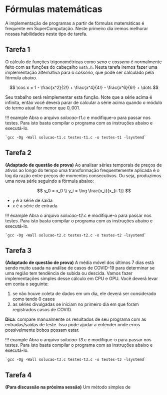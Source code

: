 # Fórmulas matemáticas

A implementação de programas a partir de fórmulas matemáticas é frequente em SuperComputação. Neste primeiro dia iremos melhorar nossas habilidades neste tipo de tarefa. 

## Tarefa 1

O cálculo de funções trigonométricas como *seno* e *cosseno* é normalmente feito com as funções do cabeçalho `math.h`. Nesta tarefa iremos fazer uma implementação alternativa para o *cosseno*, que pode ser calculado pela fórmula abaixo. 

$$
\cos x = 1 - \frac{x^2}{2!} + \frac{x^4}{4!} - \frac{x^6}{6!} + \dots
$$

Seu trabalho será reimplementar esta função. Note que a série acima é infinita, então você deverá parar de calcular a série acima quando o módulo do termo atual for menor que $0,001$.

!!! example
    Abra o arquivo *solucao-t1.c* e modifique-o para passar nos testes. Para isto basta compilar o programa com as instruções abaixo e executá-lo.

    `gcc -Og -Wall solucao-t1.c testes-t1.c -o testes-t1 -lsystemd`


## Tarefa 2

**(Adaptado de questão de prova)** Ao analisar séries temporais de preços de ativos ao longo do tempo uma transformação frequentemente aplicada é o log da razão entre preços de momentos consecutivos. Ou seja, produzimos uma nova série seguindo a fórmula abaixo:

$$
y_0 = x_0 \\
y_i = \log \frac{x_i}{x_{i-1}}
$$

* `y` é a série de saída
* `x` é a série de entrada

!!! example
    Abra o arquivo *solucao-t2.c* e modifique-o para passar nos testes. Para isto basta compilar o programa com as instruções abaixo e executá-lo.

    `gcc -Og -Wall solucao-t2.c testes-t2.c -o testes-t2 -lsystemd`

## Tarefa 3
**(Adaptado de questão de prova)** A média móvel dos últimos 7 dias está sendo muito usada na análise de casos de COVID-19 para determinar se uma região tem tendência de subida ou descida. Vamos fazer implementações simples desse cálculo em CPU e GPU. Você deverá levar em conta o seguinte:

1. se não houve coleta de dados em um dia, ele deverá ser considerado como tendo 0 casos
2. as séries divulgadas se iniciam no primeiro dia em que foram registrados casos de COVID.

**Dica**: compare manualmente os resultados de seu programa com as entradas/saídas de teste. Isso pode ajudar a entender onde erros possivelmente bobos possam estar.


!!! example
    Abra o arquivo *solucao-t3.c* e modifique-o para passar nos testes. Para isto basta compilar o programa com as instruções abaixo e executá-lo.

    `gcc -Og -Wall solucao-t3.c testes-t3.c -o testes-t3 -lsystemd`

## Tarefa 4
**(Para discussão na próxima sessão)** Um método simples de 

